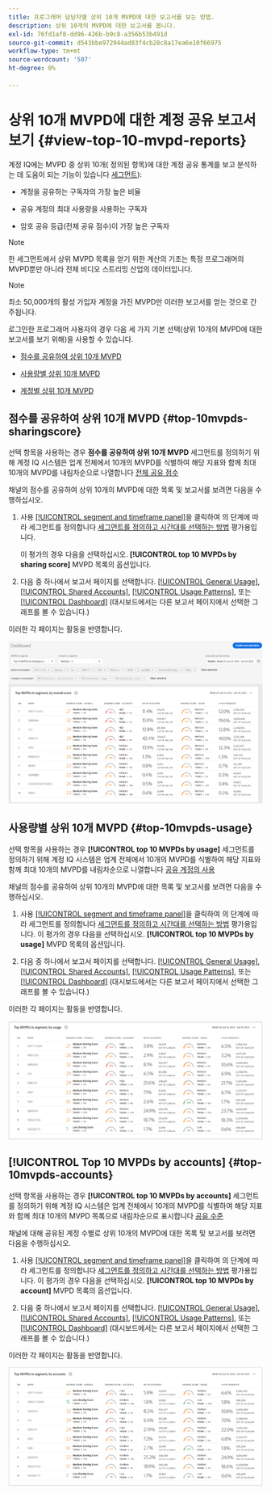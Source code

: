 ```yaml
---
title: 프로그래머 담당자별 상위 10개 MVPD에 대한 보고서를 보는 방법.
description: 상위 10개의 MVPD에 대한 보고서를 봅니다.
exl-id: 76fd1af8-dd96-426b-b9c8-a356b53b491d
source-git-commit: d543bbe972944ad83f4cb28c8a17ea6e10f66975
workflow-type: tm+mt
source-wordcount: '507'
ht-degree: 0%

---
```


# 상위 10개 MVPD에 대한 계정 공유 보고서 보기 <!--and Programmers--> {#view-top-10-mvpd-reports}

계정 IQ에는 MVPD 중 상위 10개( 정의된 항목)에 대한 계정 공유 통계를 보고 분석하는 데 도움이 되는 기능이 있습니다 [세그먼트](/help/accountiq/product-concepts.md#segmet-def)):

* 계정을 공유하는 구독자의 가장 높은 비율

* 공유 계정의 최대 사용량을 사용하는 구독자

* 암호 공유 등급(전체 공유 점수)이 가장 높은 구독자

>[!NOTE]
>
>한 세그먼트에서 상위 MVPD 목록을 얻기 위한 계산의 기초는 특정 프로그래머의 MVPD뿐만 아니라 전체 비디오 스트리밍 산업의 데이터입니다.

>[!NOTE]
>
>최소 50,000개의 활성 가입자 계정을 가진 MVPD만 이러한 보고서를 얻는 것으로 간주됩니다.

로그인한 프로그래머 사용자의 경우 다음 세 가지 기본 선택(상위 10개의 MVPD에 대한 보고서를 보기 위해)을 사용할 수 있습니다.

* [점수를 공유하여 상위 10개 MVPD](#top-10mvpds-sharingscore)

* [사용량별 상위 10개 MVPD](#top-10mvpds-usage)

* [계정별 상위 10개 MVPD](#top-10mvpds-accounts)

## 점수를 공유하여 상위 10개 MVPD {#top-10mvpds-sharingscore}

선택 항목을 사용하는 경우 **점수를 공유하여 상위 10개 MVPD** 세그먼트를 정의하기 위해 계정 IQ 시스템은 업계 전체에서 10개의 MVPD를 식별하여 해당 지표와 함께 최대 10개의 MVPD를 내림차순으로 나열합니다 [전체 공유 점수](/help/accountiq/product-concepts.md#overall-sharing-score)

채널의 점수를 공유하여 상위 10개의 MVPD에 대한 목록 및 보고서를 보려면 다음을 수행하십시오.

1. 사용 [[!UICONTROL segment and timeframe panel]](/help/accountiq/segments-timeframe.md)을 클릭하여 의 단계에 따라 세그먼트를 정의합니다 [세그먼트를 정의하고 시간대를 선택하는 방법](/help/accountiq/howto-select-segment-timeframe.md) 평가용입니다.

   이 평가의 경우 다음을 선택하십시오. **[!UICONTROL top 10 MVPDs by sharing score]** MVPD 목록의 옵션입니다.

1. 다음 중 하나에서 보고서 페이지를 선택합니다. [[!UICONTROL General Usage]](/help/accountiq/general-usage-reports.md), [[!UICONTROL Shared Accounts]](/help/accountiq/shared-acc-reports.md), [[!UICONTROL Usage Patterns]](/help/accountiq/usage-patterns.md), 또는 [[!UICONTROL Dashboard]](/help/accountiq/dashboard.md) (대시보드에서는 다른 보고서 페이지에서 선택한 그래프를 볼 수 있습니다.)

이러한 각 페이지는 활동을 반영합니다.

![](assets/top-ten-mvpds-overallscore.png)

## 사용량별 상위 10개 MVPD {#top-10mvpds-usage}

선택 항목을 사용하는 경우 **[!UICONTROL top 10 MVPDs by usage]** 세그먼트를 정의하기 위해 계정 IQ 시스템은 업계 전체에서 10개의 MVPD를 식별하여 해당 지표와 함께 최대 10개의 MVPD를 내림차순으로 나열합니다 [공유 계정의 사용](/help/accountiq/product-concepts.md)

채널의 점수를 공유하여 상위 10개의 MVPD에 대한 목록 및 보고서를 보려면 다음을 수행하십시오.

1. 사용 [[!UICONTROL segment and timeframe panel]](/help/accountiq/segments-timeframe.md)을 클릭하여 의 단계에 따라 세그먼트를 정의합니다 [세그먼트를 정의하고 시간대를 선택하는 방법](/help/accountiq/howto-select-segment-timeframe.md) 평가용입니다. 이 평가의 경우 다음을 선택하십시오. **[!UICONTROL top 10 MVPDs by usage]** MVPD 목록의 옵션입니다.

1. 다음 중 하나에서 보고서 페이지를 선택합니다. [[!UICONTROL General Usage]](/help/accountiq/general-usage-reports.md), [[!UICONTROL Shared Accounts]](/help/accountiq/shared-acc-reports.md), [[!UICONTROL Usage Patterns]](/help/accountiq/usage-patterns.md), 또는 [[!UICONTROL Dashboard]](/help/accountiq/dashboard.md) (대시보드에서는 다른 보고서 페이지에서 선택한 그래프를 볼 수 있습니다.)

이러한 각 페이지는 활동을 반영합니다.

![](assets/top-ten-mvpds-usage.png)

## [!UICONTROL Top 10 MVPDs by accounts] {#top-10mvpds-accounts}

선택 항목을 사용하는 경우 **[!UICONTROL top 10 MVPDs by accounts]** 세그먼트를 정의하기 위해 계정 IQ 시스템은 업계 전체에서 10개의 MVPD를 식별하여 해당 지표와 함께 최대 10개의 MVPD 목록으로 내림차순으로 표시합니다 [공유 수준](/help/accountiq/product-concepts.md)

채널에 대해 공유된 계정 수별로 상위 10개의 MVPD에 대한 목록 및 보고서를 보려면 다음을 수행하십시오.

1. 사용 [[!UICONTROL segment and timeframe panel]](/help/accountiq/segments-timeframe.md)을 클릭하여 의 단계에 따라 세그먼트를 정의합니다 [세그먼트를 정의하고 시간대를 선택하는 방법](/help/accountiq/howto-select-segment-timeframe.md) 평가용입니다. 이 평가의 경우 다음을 선택하십시오. **[!UICONTROL top 10 MVPDs by account]** MVPD 목록의 옵션입니다.

1. 다음 중 하나에서 보고서 페이지를 선택합니다. [[!UICONTROL General Usage]](/help/accountiq/general-usage-reports.md), [[!UICONTROL Shared Accounts]](/help/accountiq/shared-acc-reports.md), [[!UICONTROL Usage Patterns]](/help/accountiq/usage-patterns.md), 또는 [[!UICONTROL Dashboard]](/help/accountiq/dashboard.md) (대시보드에서는 다른 보고서 페이지에서 선택한 그래프를 볼 수 있습니다.)

이러한 각 페이지는 활동을 반영합니다.

![](assets/top-ten-mvpds-accounts.png)
